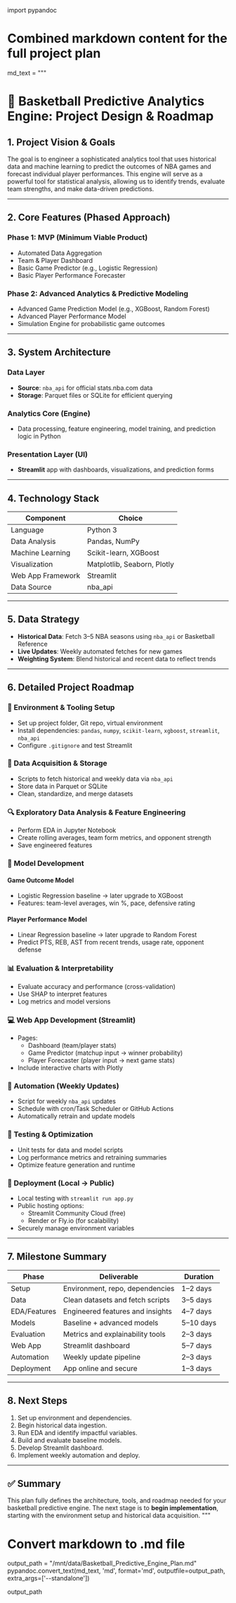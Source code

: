 import pypandoc

# Combined markdown content for the full project plan
md_text = """
# 🏀 Basketball Predictive Analytics Engine: Project Design & Roadmap

## 1. Project Vision & Goals
The goal is to engineer a sophisticated analytics tool that uses historical data and machine learning to predict the outcomes of NBA games and forecast individual player performances. This engine will serve as a powerful tool for statistical analysis, allowing us to identify trends, evaluate team strengths, and make data-driven predictions.

---

## 2. Core Features (Phased Approach)

### Phase 1: MVP (Minimum Viable Product)
- Automated Data Aggregation
- Team & Player Dashboard
- Basic Game Predictor (e.g., Logistic Regression)
- Basic Player Performance Forecaster

### Phase 2: Advanced Analytics & Predictive Modeling
- Advanced Game Prediction Model (e.g., XGBoost, Random Forest)
- Advanced Player Performance Model
- Simulation Engine for probabilistic game outcomes

---

## 3. System Architecture

### Data Layer
- **Source**: `nba_api` for official stats.nba.com data
- **Storage**: Parquet files or SQLite for efficient querying

### Analytics Core (Engine)
- Data processing, feature engineering, model training, and prediction logic in Python

### Presentation Layer (UI)
- **Streamlit** app with dashboards, visualizations, and prediction forms

---

## 4. Technology Stack
| Component | Choice |
|------------|---------|
| Language | Python 3 |
| Data Analysis | Pandas, NumPy |
| Machine Learning | Scikit-learn, XGBoost |
| Visualization | Matplotlib, Seaborn, Plotly |
| Web App Framework | Streamlit |
| Data Source | nba_api |

---

## 5. Data Strategy
- **Historical Data**: Fetch 3–5 NBA seasons using `nba_api` or Basketball Reference
- **Live Updates**: Weekly automated fetches for new games
- **Weighting System**: Blend historical and recent data to reflect trends

---

## 6. Detailed Project Roadmap

### 🧩 Environment & Tooling Setup
- Set up project folder, Git repo, virtual environment
- Install dependencies: `pandas`, `numpy`, `scikit-learn`, `xgboost`, `streamlit`, `nba_api`
- Configure `.gitignore` and test Streamlit

### 🏀 Data Acquisition & Storage
- Scripts to fetch historical and weekly data via `nba_api`
- Store data in Parquet or SQLite
- Clean, standardize, and merge datasets

### 🔍 Exploratory Data Analysis & Feature Engineering
- Perform EDA in Jupyter Notebook
- Create rolling averages, team form metrics, and opponent strength
- Save engineered features

### 🤖 Model Development
#### Game Outcome Model
- Logistic Regression baseline → later upgrade to XGBoost
- Features: team-level averages, win %, pace, defensive rating

#### Player Performance Model
- Linear Regression baseline → later upgrade to Random Forest
- Predict PTS, REB, AST from recent trends, usage rate, opponent defense

### 📊 Evaluation & Interpretability
- Evaluate accuracy and performance (cross-validation)
- Use SHAP to interpret features
- Log metrics and model versions

### 💻 Web App Development (Streamlit)
- Pages:
  - Dashboard (team/player stats)
  - Game Predictor (matchup input → winner probability)
  - Player Forecaster (player input → next game stats)
- Include interactive charts with Plotly

### 🔄 Automation (Weekly Updates)
- Script for weekly `nba_api` updates
- Schedule with cron/Task Scheduler or GitHub Actions
- Automatically retrain and update models

### 🧪 Testing & Optimization
- Unit tests for data and model scripts
- Log performance metrics and retraining summaries
- Optimize feature generation and runtime

### 🚀 Deployment (Local → Public)
- Local testing with `streamlit run app.py`
- Public hosting options:
  - Streamlit Community Cloud (free)
  - Render or Fly.io (for scalability)
- Securely manage environment variables

---

## 7. Milestone Summary

| Phase | Deliverable | Duration |
|--------|--------------|-----------|
| Setup | Environment, repo, dependencies | 1–2 days | DONE
| Data | Clean datasets and fetch scripts | 3–5 days |
| EDA/Features | Engineered features and insights | 4–7 days |
| Models | Baseline + advanced models | 5–10 days |
| Evaluation | Metrics and explainability tools | 2–3 days |
| Web App | Streamlit dashboard | 5–7 days |
| Automation | Weekly update pipeline | 2–3 days |
| Deployment | App online and secure | 1–3 days |

---

## 8. Next Steps
1. Set up environment and dependencies.  
2. Begin historical data ingestion.  
3. Run EDA and identify impactful variables.  
4. Build and evaluate baseline models.  
5. Develop Streamlit dashboard.  
6. Implement weekly automation and deploy.

---

## ✅ Summary
This plan fully defines the architecture, tools, and roadmap needed for your basketball predictive engine. The next stage is to **begin implementation**, starting with the environment setup and historical data acquisition.
"""

# Convert markdown to .md file
output_path = "/mnt/data/Basketball_Predictive_Engine_Plan.md"
pypandoc.convert_text(md_text, 'md', format='md', outputfile=output_path, extra_args=['--standalone'])

output_path
